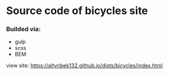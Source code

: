 # Source code of bicycles site
### Builded via:
- gulp
- scss
- BEM

view site: https://altynbek132.github.io/dists/bicycles/index.html
